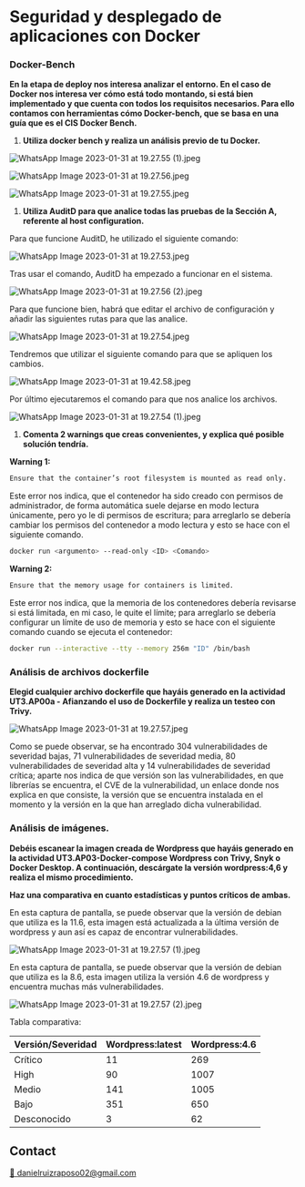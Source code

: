 # Seguridad y desplegado de aplicaciones con Docker

### Docker-Bench

**En la etapa de deploy nos interesa analizar el entorno. En el caso de Docker nos interesa ver cómo está todo montando, si está bien implementado y que cuenta con todos los requisitos necesarios. Para ello contamos con herramientas cómo Docker-bench, que se basa en una guía que es el CIS Docker Bench.**

1. **Utiliza docker bench y realiza un análisis previo de tu Docker.**

![WhatsApp Image 2023-01-31 at 19.27.55 (1).jpeg](tarea/img/WhatsApp_Image_2023-01-31_at_19.27.55_(1).jpeg)

![WhatsApp Image 2023-01-31 at 19.27.56.jpeg](tarea/img/WhatsApp_Image_2023-01-31_at_19.27.56.jpeg)

![WhatsApp Image 2023-01-31 at 19.27.55.jpeg](tarea/img/WhatsApp_Image_2023-01-31_at_19.27.55.jpeg)

1. **Utiliza AuditD para que analice todas las pruebas de la Sección A, referente al host configuration.**

Para que funcione AuditD, he utilizado el siguiente comando:

![WhatsApp Image 2023-01-31 at 19.27.53.jpeg](tarea/img/WhatsApp_Image_2023-01-31_at_19.27.53.jpeg)

Tras usar el comando, AuditD ha empezado a funcionar en el sistema.

![WhatsApp Image 2023-01-31 at 19.27.56 (2).jpeg](tarea/img/WhatsApp_Image_2023-01-31_at_19.27.56_(2).jpeg)

Para que funcione bien, habrá que editar el archivo de configuración y añadir las siguientes rutas para que las analice.

![WhatsApp Image 2023-01-31 at 19.27.54.jpeg](tarea/img/WhatsApp_Image_2023-01-31_at_19.27.54.jpeg)

Tendremos que utilizar el siguiente comando para que se apliquen los cambios.

![WhatsApp Image 2023-01-31 at 19.42.58.jpeg](tarea/img/WhatsApp_Image_2023-01-31_at_19.42.58.jpeg)

Por último ejecutaremos el comando para que nos analice los archivos.

![WhatsApp Image 2023-01-31 at 19.27.54 (1).jpeg](tarea/img/WhatsApp_Image_2023-01-31_at_19.27.54_(1).jpeg)

1. **Comenta 2 warnings que creas convenientes, y explica qué posible solución tendría.**

**Warning 1:**

```bash
Ensure that the container’s root filesystem is mounted as read only.
```

Este error nos indica, que el contenedor ha sido creado con permisos de administrador, de forma automática suele dejarse en modo lectura únicamente, pero yo le di permisos de escritura; para arreglarlo se debería cambiar los permisos del contenedor a modo lectura y esto se hace con el siguiente comando.

```bash
docker run <argumento> --read-only <ID> <Comando>
```

**Warning 2:**

```bash
Ensure that the memory usage for containers is limited.
```

Este error nos indica, que la memoria de los contenedores debería revisarse si está limitada, en mi caso, le quite el límite; para arreglarlo se debería configurar un límite de uso de memoria y esto se hace con el siguiente comando cuando se ejecuta el contenedor:

```bash
docker run --interactive --tty --memory 256m "ID" /bin/bash
```

### Análisis de archivos dockerfile

**Elegid cualquier archivo dockerfile que hayáis generado en la actividad UT3.AP00a - Afianzando el uso de Dockerfile y realiza un testeo con Trivy.**

![WhatsApp Image 2023-01-31 at 19.27.57.jpeg](tarea/img/WhatsApp_Image_2023-01-31_at_19.27.57.jpeg)

Como se puede observar, se ha encontrado 304 vulnerabilidades de severidad bajas, 71 vulnerabilidades de severidad media, 80 vulnerabilidades de severidad alta y 14 vulnerabilidades de severidad crítica; aparte nos indica de que versión son las vulnerabilidades, en que librerías se encuentra, el CVE de la vulnerabilidad, un enlace donde nos explica en que consiste, la versión que se encuentra instalada en el momento y la versión en la que han arreglado dicha vulnerabilidad.

### Análisis de imágenes.

**Debéis escanear la imagen creada de Wordpress que hayáis generado en la actividad UT3.AP03-Docker-compose Wordpress con Trivy, Snyk o Docker Desktop. A continuación, descárgate la versión wordpress:4,6 y realiza el mismo procedimiento.**

**Haz una comparativa en cuanto estadísticas y puntos críticos de ambas.**

En esta captura de pantalla, se puede observar que la versión de debian que utiliza es la 11.6, esta imagen está actualizada a la última versión de wordpress y aun así es capaz de encontrar vulnerabilidades.

![WhatsApp Image 2023-01-31 at 19.27.57 (1).jpeg](tarea/img/WhatsApp_Image_2023-01-31_at_19.27.57_(1).jpeg)

En esta captura de pantalla, se puede observar que la versión de debian que utiliza es la 8.6, esta imagen utiliza la versión 4.6 de wordpress y encuentra muchas más  vulnerabilidades.

![WhatsApp Image 2023-01-31 at 19.27.57 (2).jpeg](tarea/img/WhatsApp_Image_2023-01-31_at_19.27.57_(2).jpeg)

Tabla comparativa:

| Versión/Severidad | Wordpress:latest | Wordpress:4.6 |
| --- | --- | --- |
| Crítico | 11 | 269 |
| High | 90 | 1007 |
| Medio | 141 | 1005 |
| Bajo | 351 | 650 |
| Desconocido | 3 | 62 |

## Contact

[📧 danielruizraposo02@gmail.com](mailto:danielruizraposo02@mail.com)
